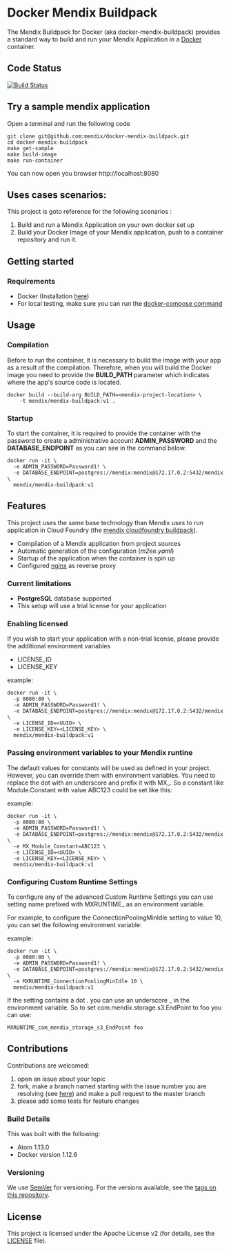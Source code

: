 # Docker Mendix Buildpack

The Mendix Buildpack for Docker (aka docker-mendix-buildpack) provides a standard way to build and run your Mendix Application in a [Docker](https://www.docker.com/) container.

## Code Status

[![Build Status](https://travis-ci.org/mendix/docker-mendix-buildpack.svg?branch=master)](https://travis-ci.org/mendix/docker-mendix-buildpack)

## Try a sample mendix application

Open a terminal and run the following code
```
git clone git@github.com:mendix/docker-mendix-buildpack.git
cd docker-mendix-buildpack
make get-sample
make build-image
make run-container
```

You can now open you browser http://localhost:8080

## Uses cases scenarios:

This project is goto reference for the following scenarios :

1. Build and run a Mendix Application on your own docker set up
1. Build your Docker Image of your Mendix application, push to a container repository and run it.

## Getting started

### Requirements

* Docker (Installation [here](https://docs.docker.com/engine/installation/))
* For local testing, make sure you can run the [docker-compose command](https://docs.docker.com/compose/install/)

## Usage

### Compilation

Before to run the container, it is necessary to build the image with your app as a result of the compilation. Therefore, when you will build the Docker image you need to provide the **BUILD_PATH** parameter which indicates where the app's source code is located.

```
docker build --build-arg BUILD_PATH=<mendix-project-location> \
	-t mendix/mendix-buildpack:v1 .
```

### Startup

To start the container, it is required to provide the container with the password
to create a administrative account **ADMIN_PASSWORD** and the **DATABASE_ENDPOINT**
as you can see in the command below:

```
docker run -it \
  -e ADMIN_PASSWORD=Password1! \
  -e DATABASE_ENDPOINT=postgres://mendix:mendix@172.17.0.2:5432/mendix \
  mendix/mendix-buildpack:v1  
```

## Features

This project uses the same base technology than Mendix uses to run application in Cloud Foundry (the [mendix cloudfoundry buildpack](https://github.com/mendix/cf-mendix-buildpack)).

* Compilation of a Mendix application from project sources
* Automatic generation of the configuration (_m2ee.yaml_)
* Startup of the application when the container is spin up  
* Configured [nginx](https://nginx.org/) as reverse proxy

### Current limitations

* **PostgreSQL** database supported
* This setup will use a trial license for your application

### Enabling licensed

If you wish to start your application with a non-trial license, please provide the additional environment variables
* LICENSE_ID
* LICENSE_KEY

example:
```
docker run -it \
  -p 8080:80 \
  -e ADMIN_PASSWORD=Password1! \
  -e DATABASE_ENDPOINT=postgres://mendix:mendix@172.17.0.2:5432/mendix \
  -e LICENSE_ID=<UUID> \
  -e LICENSE_KEY=<LICENSE_KEY> \
  mendix/mendix-buildpack:v1  
```

### Passing environment variables to your Mendix runtine

The default values for constants will be used as defined in your project. However, you can override them with environment variables. You need to replace the dot with an underscore and prefix it with MX_. So a constant like Module.Constant with value ABC123 could be set like this:

example:
```
docker run -it \
  -p 8080:80 \
  -e ADMIN_PASSWORD=Password1! \
  -e DATABASE_ENDPOINT=postgres://mendix:mendix@172.17.0.2:5432/mendix \
  -e MX_Module_Constant=ABC123 \
  -e LICENSE_ID=<UUID> \
  -e LICENSE_KEY=<LICENSE_KEY> \
  mendix/mendix-buildpack:v1  
```

### Configuring Custom Runtime Settings

To configure any of the advanced Custom Runtime Settings you can use setting name prefixed with MXRUNTIME_ as an environment variable.

For example, to configure the ConnectionPoolingMinIdle setting to value 10, you can set the following environment variable:

example:
```
docker run -it \
  -p 8080:80 \
  -e ADMIN_PASSWORD=Password1! \
  -e DATABASE_ENDPOINT=postgres://mendix:mendix@172.17.0.2:5432/mendix \
  -e MXRUNTIME_ConnectionPoolingMinIdle 10 \
  mendix/mendix-buildpack:v1  
```

If the setting contains a dot . you can use an underscore _ in the environment variable. So to set com.mendix.storage.s3.EndPoint to foo you can use:

```
MXRUNTIME_com_mendix_storage_s3_EndPoint foo
```


## Contributions

Contributions are welcomed:

1. open an issue about your topic
1. fork, make a branch named starting with the issue number you are resolving (see [here](https://github.com/mendix/docker-mendix-buildpack/pulls?q=is%3Apr+is%3Aclosed)) and make a pull request to the master branch
1. please add some tests for feature changes

### Build Details

This was built with the following:

* Atom 1.13.0
* Docker version 1.12.6

### Versioning

We use [SemVer](http://semver.org/) for versioning. For the versions available, see the [tags on this repository](https://github.com/mendix/IBM-Watson-Connector-Kit/tags).

## License

This project is licensed under the Apache License v2 (for details, see the [LICENSE](LICENSE-2.0.txt) file).
